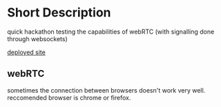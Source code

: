 # Short Description
quick hackathon testing the capabilities of webRTC (with signalling done through websockets)

[deployed site](https://drawrtc.herokuapp.com/)

## webRTC
sometimes the connection between browsers doesn't work very well.  reccomended browser is chrome or firefox.

